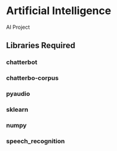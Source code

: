 # Artificial Intelligence
AI Project

## Libraries Required

### chatterbot
### chatterbo-corpus
### pyaudio
### sklearn
### numpy
### speech_recognition
